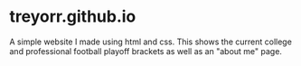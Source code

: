 # treyorr.github.io
A simple website I made using html and css.
This shows the current college and professional football playoff brackets as well as an "about me" page.
